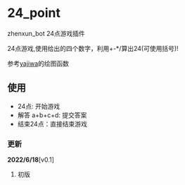 # 24_point
zhenxun_bot 24点游戏插件

24点游戏,使用给出的四个数字，利用+-*/算出24(可使用括号)!

参考[yajiwa](https://github.com/yajiwa/zhenxun_plugin_handle)的绘图函数
## 使用
- 24点: 开始游戏
- 解答 a+b+c+d: 提交答案
- 结束24点：直接结束游戏
### 更新

**2022/6/18**[v0.1]

1. 初版
